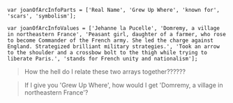 ```
var joanOfArcInfoParts = ['Real Name', 'Grew Up Where', 'known for', 'scars', 'symbolism'];

var joanOfArcInfoValues = ['Jehanne la Pucelle', 'Domremy, a village in northeastern France', 'Peasant girl, daughter of a farmer, who rose to become Commander of the French army. She led the charge against England. Strategized brilliant military strategies.', 'Took an arrow to the shoulder and a crossbow bolt to the thigh while trying to liberate Paris.', 'stands for French unity and nationalism'];
```

> How the hell do I relate these two arrays together??????

> If I give you 'Grew Up Where', how would I get 'Domremy, a village in northeastern France'? 